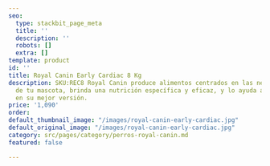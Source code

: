 ```yaml
---
seo:
  type: stackbit_page_meta
  title: ''
  description: ''
  robots: []
  extra: []
template: product
id: ''
title: Royal Canin Early Cardiac 8 Kg
description: SKU:REC8 Royal Canin produce alimentos centrados en las necesidades únicas
  de tu mascota, brinda una nutrición específica y eficaz, y lo ayuda a convertirse
  en su mejor versión.
price: '1,090'
order: 
default_thumbnail_image: "/images/royal-canin-early-cardiac.jpg"
default_original_image: "/images/royal-canin-early-cardiac.jpg"
category: src/pages/category/perros-royal-canin.md
featured: false

---
```


